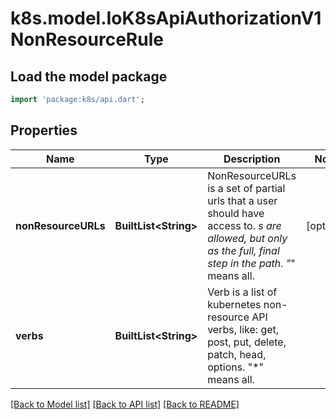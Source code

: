 # k8s.model.IoK8sApiAuthorizationV1NonResourceRule

## Load the model package
```dart
import 'package:k8s/api.dart';
```

## Properties
Name | Type | Description | Notes
------------ | ------------- | ------------- | -------------
**nonResourceURLs** | **BuiltList&lt;String&gt;** | NonResourceURLs is a set of partial urls that a user should have access to.  *s are allowed, but only as the full, final step in the path.  \"*\" means all. | [optional] 
**verbs** | **BuiltList&lt;String&gt;** | Verb is a list of kubernetes non-resource API verbs, like: get, post, put, delete, patch, head, options.  \"*\" means all. | 

[[Back to Model list]](../README.md#documentation-for-models) [[Back to API list]](../README.md#documentation-for-api-endpoints) [[Back to README]](../README.md)


